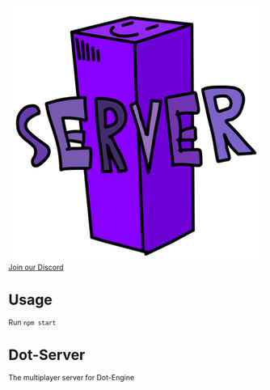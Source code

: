 ![dot-server-logo](art/Dot-Server.png)
[Join our Discord](https://www.discord.gg/u9B7qkkhtM)

# Usage
Run `npm start`

# Dot-Server
The multiplayer server for Dot-Engine
